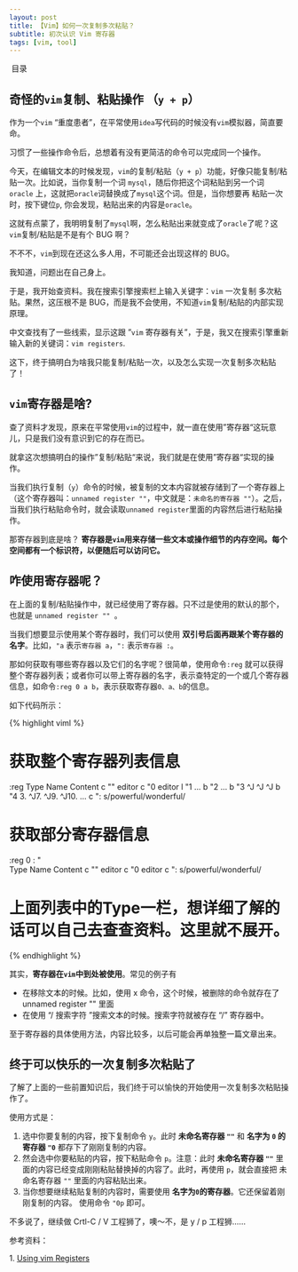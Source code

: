 ```yaml
---
layout: post
title: 【Vim】如何一次复制多次粘贴？
subtitle: 初次认识 Vim 寄存器
tags: [vim, tool]
---
```


​
目录

## 奇怪的`vim`复制、粘贴操作 （`y + p`）
作为一个`vim` “重度患者”，在平常使用`idea`写代码的时候没有`vim`模拟器，简直要命。

习惯了一些操作命令后，总想着有没有更简洁的命令可以完成同一个操作。

今天，在编辑文本的时候发现，`vim`的复制/粘贴（`y + p`）功能，好像只能复制/粘贴一次。比如说，当你复制一个词 `mysql`，随后你把这个词粘贴到另一个词 `oracle` 上，这就把`oracle`词替换成了`mysql`这个词。但是，当你想要再 粘贴一次时，按下键位`p`, 你会发现，粘贴出来的内容是`oracle`。

这就有点蒙了，我明明复制了`mysql`啊，怎么粘贴出来就变成了`oracle`了呢？这`vim`复制/粘贴是不是有个 BUG 啊？

不不不，`vim`到现在还这么多人用，不可能还会出现这样的 BUG。

我知道，问题出在自己身上。

于是，我开始查资料。我在搜索引擎搜索栏上输入关键字：`vim` 一次复制 多次粘贴。果然，这压根不是 BUG，而是我不会使用，不知道`vim`复制/粘贴的内部实现原理。

中文查找有了一些线索，显示这跟 ”`vim` 寄存器有关”，于是，我又在搜索引擎重新输入新的关键词：`vim registers`.

这下，终于搞明白为啥我只能复制/粘贴一次，以及怎么实现一次复制多次粘贴了！

## `vim`寄存器是啥?
查了资料才发现，原来在平常使用`vim`的过程中，就一直在使用”寄存器“这玩意儿，只是我们没有意识到它的存在而已。

就拿这次想搞明白的操作”复制/粘贴“来说，我们就是在使用”寄存器“实现的操作。

当我们执行复制（`y`）命令的时候，被复制的文本内容就被存储到了一个寄存器上（这个寄存器叫：`unnamed register ""`，中文就是：`未命名的寄存器 ""`）。之后，当我们执行粘贴命令时，就会读取`unnamed register`里面的内容然后进行粘贴操作。

那寄存器到底是啥？ **寄存器是`vim`用来存储一些文本或操作细节的内存空间。每个空间都有一个标识符，以便随后可以访问它。**

## 咋使用寄存器呢？
在上面的复制/粘贴操作中，就已经使用了寄存器。只不过是使用的默认的那个，也就是 `unnamed register "" `。

当我们想要显示使用某个寄存器时，我们可以使用 **双引号后面再跟某个寄存器的名字**。比如，`"a` 表示`寄存器 a`，`":` 表示`寄存器 :`。

那如何获取有哪些寄存器以及它们的名字呢？很简单，使用命令`:reg` 就可以获得整个寄存器列表；或者你可以带上寄存器的名字，表示查特定的一个或几个寄存器信息，如命令`:reg 0 a b`，表示获取寄存器`0、a、b`的信息。

如下代码所示：

{% highlight viml %}
# 获取整个寄存器列表信息
:reg
Type Name Content
  c  ""    editor
  c  "0    editor
  l  "1   ...
  b  "2   ...
  b  "3    ^J ^J ^J
  b  "4   3. ^J7. ^J9. ^J10.
...
  c  ":   s/powerful/wonderful/ 

# 获取部分寄存器信息
:reg 0 : "                         
Type Name Content
  c  ""    editor
  c  "0    editor
  c  ":   s/powerful/wonderful/

# 上面列表中的Type一栏，想详细了解的话可以自己去查查资料。这里就不展开。
{% endhighlight %}

其实，**寄存器在`vim`中到处被使用**。常见的例子有

- 在移除文本的时候。比如，使用 x 命令，这个时候，被删除的命令就存在了 unnamed register "" 里面
- 在使用 “/ 搜索字符 ”搜索文本的时候。搜索字符就被存在 “/” 寄存器中。

至于寄存器的具体使用方法，内容比较多，以后可能会再单独整一篇文章出来。

## 终于可以快乐的一次复制多次粘贴了
了解了上面的一些前置知识后，我们终于可以愉快的开始使用一次复制多次粘贴操作了。

使用方式是：

1. 选中你要复制的内容，按下复制命令 `y`。此时 **未命名寄存器 `""`** 和 **名字为 `0` 的寄存器 `"0`** 都存下了刚刚复制的内容。
2. 然会选中你要粘贴的内容，按下粘贴命令 `p`。注意：此时 **未命名寄存器 `""`** 里面的内容已经变成刚刚粘贴替换掉的内容了。此时，再使用 `p`，就会直接把 未命名寄存器 `""` 里面的内容粘贴出来。
3. 当你想要继续粘贴复制的内容时，需要使用 **名字为`0`的寄存器**。它还保留着刚刚复制的内容。 使用命令 `"0p` 即可。

不多说了，继续做 Crtl-C / V 工程狮了，噢～不，是 y / p 工程狮……

参考资料：

1. [Using vim Registers](https://www.baeldung.com/linux/vim-registers)
​